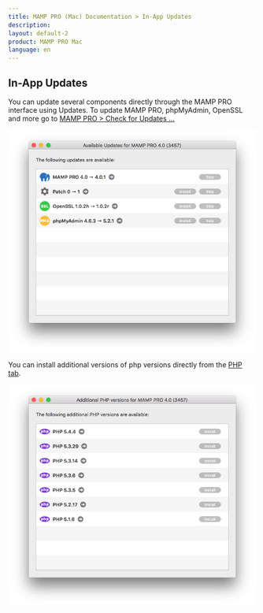 ```yaml
---
title: MAMP PRO (Mac) Documentation > In-App Updates
description: 
layout: default-2
product: MAMP PRO Mac
language: en
---
```


## In-App Updates

You can update several components directly through the MAMP PRO interface using Updates. To update MAMP PRO, phpMyAdmin, OpenSSL and more go to [MAMP PRO > Check for Updates ...](../../Menu/MAMP-PRO/#check_for_udpates)

![MAMP](Updates.png)

You can install additional versions of php versions directly from the [PHP tab](../../Languages/PHP).

![MAMP](phpUpdates.png)



